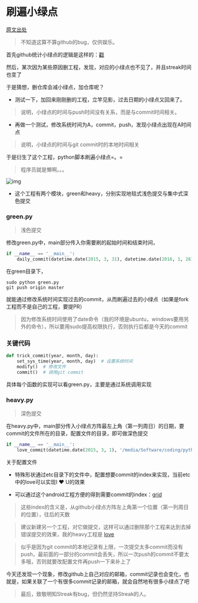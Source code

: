 # 刷遍小绿点
[原文出处](https://ahangchen.gitbooks.io/windy-afternoon/content/kit/git/green_blush.html)
> 不知道这算不算github的bug，仅供娱乐。

首先github统计小绿点的逻辑是这样的：[戳](https://help.github.com/articles/why-are-my-contributions-not-showing-up-on-my-profile)

然后，某次因为某些原因删工程，发现，对应的小绿点也不见了，并且streak时间也变了

于是猜想，删仓库会减小绿点，加仓库呢？

- 测试一下，加回来刚刚删的工程，立竿见影，过去日期的小绿点又回来了。
> 说明，小绿点的时间与push时间没有关系，而是与commit时间相关。
- 再做一个测试，修改系统时间为A，commit，push，发现小绿点出现在A时间点
> 说明，小绿点的时间与git commit时的本地时间相关

于是衍生了这个工程，python脚本刷遍小绿点=。=
> 程序员就是懒啊。。。


![img](http://opesdt6ii.bkt.clouddn.com/17-5-8/16215823-file_1494236212168_1483f.png)

* 这个工程有两个模块，green和heavy，分别实现地毯式浅色提交与集中式深色提交

### green.py
> 浅色提交

修改green.py中，main部分传入你需要刷的起始时间和结束时间，

```python
if __name__ == '__main__':
    daily_commit(datetime.date(2015, 3, 31), datetime.date(2016, 1, 28))
```

在green目录下，

```
sudo python green.py
git push origin master
```

就能通过修改系统时间实现过去的commit，从而刷遍过去的小绿点（如果是fork工程而不是自己的工程，要提PR）

> 因为修改系统时间使用了date命令（我的环境是ubuntu，windows要用另外的命令），所以要用sudo提高权限执行，否则执行后都是今天的commit

### 关键代码
```python
def trick_commit(year, month, day):
    set_sys_time(year, month, day)  # 设置系统时间
    modify()  # 修改文件
    commit()  # 调用git commit
```
具体每个函数的实现可以看green.py，主要是通过系统调用实现

### heavy.py

> 深色提交

在heavy.py中，main部分传入小绿点方阵最左上角（第一列周日）的日期，要commit的文件所在的目录，配置文件的目录，即可做深色提交

```python
if __name__ == '__main__':
    love_commit(datetime.date(2015, 3, 1), '/media/Software/coding/python/loveci/only.you', 'etc/love')
```

关于配置文件
- 特殊形状通过etc目录下的文件中，配置想要commit的index来实现，当前etc中的love可以实现I ❤ U的效果

- 可以通过这个android工程方便的得到需要commit的index：[grid](https://github.com/ahangchen/grid)

> 这些index的含义是，从github小绿点方阵左上角第一个位置（第一列周日的位置），往后的天数

> 建议新建另一个工程，对它做提交，这样可以通过删除那个工程来达到去掉错误提交的效果，我的heavy工程是 [love](https://github.com/ahangchen/love)

> 似乎是因为git commit的本地记录有上限，一次提交太多commit而没有push，最前面的一部分的commit会丢失，所以一次push的commit不要太多哦，否则就要改配置文件再push一下来补上了

今天还发现一个现象，修改github上自己对应的邮箱，commit记录也会变化，也就是，如果关联了一个有很多commit记录的邮箱，就会自然地有很多小绿点了吧

> 最后，致敬明知Streak有bug，但仍然坚持Streak的人。
